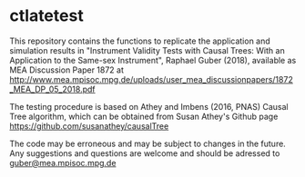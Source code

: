 # ctlatetest
This repository contains the functions to replicate the application and simulation results in "Instrument Validity Tests with Causal Trees: With an Application to the Same-sex Instrument", Raphael Guber (2018), available as MEA Discussion Paper 1872 at http://www.mea.mpisoc.mpg.de/uploads/user_mea_discussionpapers/1872_MEA_DP_05_2018.pdf

The testing procedure is based on Athey and Imbens (2016, PNAS) Causal Tree algorithm, which can be obtained from Susan Athey's Github page https://github.com/susanathey/causalTree

The code may be erroneous and may be subject to changes in the future. Any suggestions and questions are welcome and should be adressed to guber@mea.mpisoc.mpg.de
